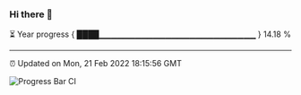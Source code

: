 ### Hi there 👋

⏳ Year progress { ████▁▁▁▁▁▁▁▁▁▁▁▁▁▁▁▁▁▁▁▁▁▁▁▁▁▁ } 14.18 %

---

⏰ Updated on Mon, 21 Feb 2022 18:15:56 GMT

![Progress Bar CI](https://github.com/liununu/liununu/workflows/Progress%20Bar%20CI/badge.svg)
